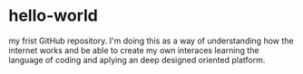 # hello-world
my frist GitHub repository. I'm doing this as a way of understanding how the internet works and be able to create my own interaces learning the language of coding and aplying an deep designed oriented platform.
